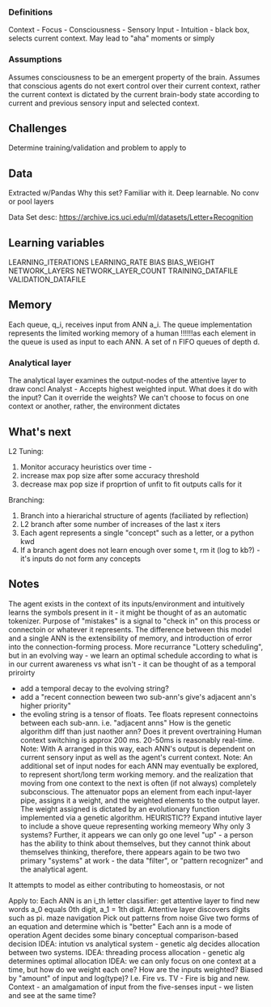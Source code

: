 ### Definitions
Context - 
Focus - 
Consciousness - 
Sensory Input - 
Intuition - black box, selects current context. May lead to "aha" moments or simply 

### Assumptions

Assumes consciousness to be an emergent property of the brain.
Assumes that conscious agents do not exert control over their current context, rather the current context is dictated by the current brain-body state according to current and previous sensory input and selected context.

## Challenges

Determine training/validation and problem to apply to

## Data 

Extracted w/Pandas
Why this set? Familiar with it. Deep learnable. No conv or pool layers

Data Set desc:
https://archive.ics.uci.edu/ml/datasets/Letter+Recognition

## Learning variables

LEARNING_ITERATIONS
LEARNING_RATE
BIAS
BIAS_WEIGHT
NETWORK_LAYERS
NETWORK_LAYER_COUNT
TRAINING_DATAFILE
VALIDATION_DATAFILE

## Memory

 Each queue, q_i, receives input from ANN a_i. The queue implementation represents the limited working memory of a human !!!!!!as each element in the queue is used as input to each ANN. A set of n FIFO queues of depth d. 

### Analytical layer

The analytical layer examines the output-nodes of the attentive layer to draw concl
Analyst - Accepts highest weighted input. What does it do with the input? Can it override the weights? We can't choose to focus on one context or another, rather, the environment dictates

## What's next

L2 Tuning:
1. Monitor accuracy heuristics over time -
1. increase max pop size after some accuracy threshold
3. decrease max pop size if proprtion of unfit to fit outputs calls for it

Branching:
1. Branch into a hierarichal structure of agents (faciliated by reflection)
2. L2 branch after some number of increases of the last x iters
3. Each agent represents a single "concept" such as a letter, or a python kwd
4. If a branch agent does not learn enough over some t, rm it (log to kb?) - it's inputs do not form any concepts
## Notes
The agent exists in the context of its inputs/environment and intuitively learns the symbols present in it - it might be thought of as an automatic tokenizer.
Purpose of "mistakes" is a signal to "check in" on this process or connectoin or whatever it represents.
The difference between this model and a single ANN is the extensibility of memory, and introduction of error into the connection-forming process. More recurrance
"Lottery scheduling", but in an evolving way - we learn an optimal schedule according to what is in our current awareness vs what isn't - it can be thought of as a temporal priroirty
 - add a temporal decay to the evolving string?
 - add a "recent connection beween two sub-ann's give's adjacent ann's higher priority"
 - the evoling string is a tensor of floats. Tee floats represent connectoins between each sub-ann. i.e. "adjacent anns"
 How is the genetic algorithm diff than just naother ann? Does it prevent overtraining
Human context switching is approx 200 ms. 20-50ms is reasonably real-time.
Note: With A arranged in this way, each ANN's output is dependent on current sensory input as well as the agent's current context.
Note: An additional set of input nodes for each ANN may eventually be explored, to represent short/long term working memory.
and the realization that moving from one context to the next is often (if not always) completely subconscious.
The attenuator pops an element from each input-layer pipe, assigns it a weight, and the weighted elements to the output layer. The weight assigned is dictated by an evolutionary function implemented via a genetic algorithm. HEURISTIC??
Expand intutive layer to include a shove queue representing working memeory
Why only 3 systems?
Further, it appears we can only go one level "up" - a person has the ability to think about themselves, but they cannot think about themselves thinking, therefore, there appears again to be two two primary "systems" at work - the data "filter", or "pattern recognizer" and the analytical agent.

It attempts to model as either contributing to homeostasis, or not

Apply to:
	Each ANN is an i_th letter classifier: get attentive layer to find new words
	a_0 equals 0th digit, a_1 = 1th digit. Attentive layer discovers digits such as pi.
	maze navigation
	Pick out patterns from noise
	Give two forms of an equation and determine which is "better"
	Each ann is a mode of operation
	Agent decides some binary conceptual comparison-based decision
IDEA: intution vs analytical system - genetic alg decides allocation between two systems.
IDEA: threading process allocation - genetic alg determines optimal allocation
IDEA: we can only focus on one context at a time, but how do we weight each one?
How are the inputs weighted? Biased by "amount" of input and log(type)? I.e. Fire vs. TV - Fire is big and new.
Context - an amalgamation of input from the five-senses input - we listen and see at the same time?

